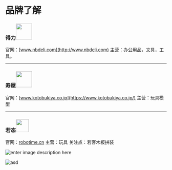 
# 品牌了解
### 得力<img width="50px" src="https://ss0.bdstatic.com/-0U0bnSm1A5BphGlnYG/tam-ogel/2f5394988370fcb10626f6a817c00d65_222_222.jpg">
官网：[www.nbdeli.com](http://www.nbdeli.com)
主营：办公用品，文具，工具。


***
### 寿屋<img width="50px" src="https://tva3.sinaimg.cn/crop.0.0.180.180.180/41e110bdjw1e8qgp5bmzyj2050050aa8.jpg">
官网：[www.kotobukiya.co.jp](https://www.kotobukiya.co.jp/)
主营：玩具模型
***
### 若态<img height="40px" src="https://robotime.cn/wp-content/uploads/2018/11/20181017%E8%8B%A5%E6%80%81%E5%AE%98%E7%BD%91-legal_03.png">
官网：[robotime.cn](https://robotime.cn/)
主营：玩具
关注点：若客木板拼装


![enter image description here](https://timgsa.baidu.com/timg?image&quality=80&size=b9999_10000&sec=1573456150102&di=c1674109c3e9a60e1edc45efe85b23af&imgtype=0&src=http://dingyue.nosdn.127.net/bWHtpUc74IWvI66fqnaBXfIjIkAmlPSiYWwOjh=RAeGg11512106502234compressflag.jpg)

![asd](http://dingyue.nosdn.127.net/bWHtpUc74IWvI66fqnaBXfIjIkAmlPSiYWwOjh=RAeGg11512106502234compressflag.jpg)
<!--stackedit_data:
eyJoaXN0b3J5IjpbMTA0NDg2NzY4XX0=
-->